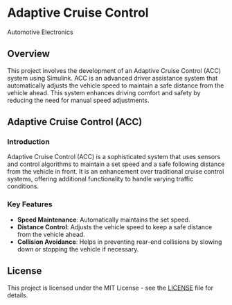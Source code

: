 # Adaptive Cruise Control
Automotive Electronics
## Overview

This project involves the development of an Adaptive Cruise Control (ACC) system using Simulink. ACC is an advanced driver assistance system that automatically adjusts the vehicle speed to maintain a safe distance from the vehicle ahead. This system enhances driving comfort and safety by reducing the need for manual speed adjustments.

## Adaptive Cruise Control (ACC)

### Introduction

Adaptive Cruise Control (ACC) is a sophisticated system that uses sensors and control algorithms to maintain a set speed and a safe following distance from the vehicle in front. It is an enhancement over traditional cruise control systems, offering additional functionality to handle varying traffic conditions.

### Key Features

- **Speed Maintenance**: Automatically maintains the set speed.
- **Distance Control**: Adjusts the vehicle speed to keep a safe distance from the vehicle ahead.
- **Collision Avoidance**: Helps in preventing rear-end collisions by slowing down or stopping the vehicle if necessary.

## License
This project is licensed under the MIT License - see the [LICENSE](LICENSE) file for details.
